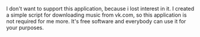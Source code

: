 I don't want to support this application, because i lost interest in it.
I created a simple script for downloading music from vk.com, so this application
is not required for me more.
It's free software and everybody can use it for your purposes.
